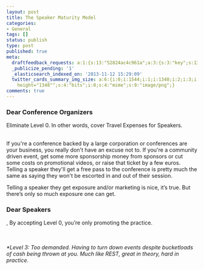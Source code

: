 ```yaml
---
layout: post
title: The Speaker Maturity Model
categories:
- General
tags: []
status: publish
type: post
published: true
meta:
  draftfeedback_requests: a:1:{s:13:"52824ac4c961a";a:3:{s:3:"key";s:13:"52824ac4c961a";s:4:"time";s:10:"1384270532";s:7:"user_id";s:7:"5078411";}}
  _publicize_pending: '1'
  _elasticsearch_indexed_on: '2013-11-12 15:29:09'
  twitter_cards_summary_img_size: a:6:{i:0;i:1544;i:1;i:1348;i:2;i:3;i:3;s:26:"width="1544"
    height="1348"";s:4:"bits";i:8;s:4:"mime";s:9:"image/png";}
comments: true
---
```

<h3>Dear Conference Organizers</h3>

Eliminate Level 0. In other words, cover Travel Expenses for Speakers.

<br/>
If you're a conference backed by a large corporation or conferences are your business, you really don't have an excuse not to. If you're a community driven event, get some more sponsorship money from sponsors or cut some costs on promotional videos, or raise that ticket by a few euros.
<br/>
Telling a speaker they'll get a free pass to the conference is pretty much the same as saying they won't be escorted in and out of their session.

Telling a speaker they get exposure and/or marketing is nice, it’s true. But there’s only so much exposure one can get.

<h3>Dear Speakers</h3>,
By accepting Level 0, you’re only promoting the practice.


<br/><br/>
<em>*Level 3: Too demanded. Having to turn down events despite bucketloads of cash being thrown at you. Much like REST, great in theory, hard in practice.</em>
